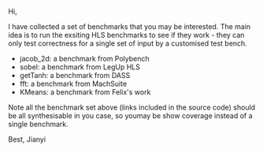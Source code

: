 Hi,

I have collected a set of benchmarks that you may be interested. The main idea is to run the exsiting HLS benchmarks to see if they work - they can only test correctness for a single set of input by a customised test bench.

* jacob_2d: a benchmark from Polybench
* sobel: a benchmark from LegUp HLS
* getTanh: a benchmark from DASS
* fft: a benchmark from MachSuite
* KMeans: a benchmark from Felix's work

Note all the benchmark set above (links included in the source code) should be all synthesisable in you case, so youmay be show coverage instead of a single benchmark.

Best,
Jianyi
